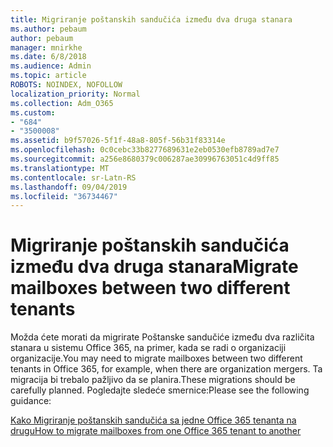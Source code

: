 ```yaml
---
title: Migriranje poštanskih sandučića između dva druga stanara
ms.author: pebaum
author: pebaum
manager: mnirkhe
ms.date: 6/8/2018
ms.audience: Admin
ms.topic: article
ROBOTS: NOINDEX, NOFOLLOW
localization_priority: Normal
ms.collection: Adm_O365
ms.custom:
- "684"
- "3500008"
ms.assetid: b9f57026-5f1f-48a8-805f-56b31f83314e
ms.openlocfilehash: 0c0cebc33b8277689631e2eb0530efb8789ad7e7
ms.sourcegitcommit: a256e8680379c006287ae30996763051c4d9ff85
ms.translationtype: MT
ms.contentlocale: sr-Latn-RS
ms.lasthandoff: 09/04/2019
ms.locfileid: "36734467"
---
```

# <a name="migrate-mailboxes-between-two-different-tenants"></a><span data-ttu-id="1e290-102">Migriranje poštanskih sandučića između dva druga stanara</span><span class="sxs-lookup"><span data-stu-id="1e290-102">Migrate mailboxes between two different tenants</span></span>

<span data-ttu-id="1e290-103">Možda ćete morati da migrirate Poštanske sandučiće između dva različita stanara u sistemu Office 365, na primer, kada se radi o organizaciji organizacije.</span><span class="sxs-lookup"><span data-stu-id="1e290-103">You may need to migrate mailboxes between two different tenants in Office 365, for example, when there are organization mergers.</span></span> <span data-ttu-id="1e290-104">Ta migracija bi trebalo pažljivo da se planira.</span><span class="sxs-lookup"><span data-stu-id="1e290-104">These migrations should be carefully planned.</span></span> <span data-ttu-id="1e290-105">Pogledajte sledeće smernice:</span><span class="sxs-lookup"><span data-stu-id="1e290-105">Please see the following guidance:</span></span>
  
[<span data-ttu-id="1e290-106">Kako Migriranje poštanskih sandučića sa jedne Office 365 tenanta na drugu</span><span class="sxs-lookup"><span data-stu-id="1e290-106">How to migrate mailboxes from one Office 365 tenant to another</span></span>](https://docs.microsoft.com/Exchange/mailbox-migration/migrate-mailboxes-across-tenants)
  